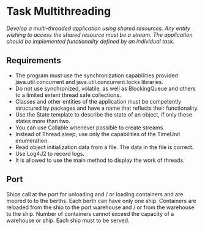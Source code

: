 # Task Multithreading
*Develop a multi-threaded application using shared
resources. Any entity wishing to access the shared
resource must be a stream. The application should be implemented
functionality defined by an individual task.*

## Requirements
* The program must use the synchronization capabilities provided
java.util.concurrent and java.util.concurrent.locks libraries.
* Do not use synchronized, volatile, as well as BlockingQueue and others to a limited extent
thread safe collections.
* Classes and other entities of the application must be competently structured by packages and have a name that reflects their functionality.
* Use the State template to describe the state of an object, if only these states more than two.
* You can use Callable whenever possible to create streams.
* Instead of Thread.sleep, use only the capabilities of the TimeUnit enumeration.
* Read object initialization data from a file. The data in the file is correct.
* Use Log4J2 to record logs.
* It is allowed to use the main method to display the work of threads.

## Port
Ships call at the port for unloading and / or loading containers and are moored to
to the berths. Each berth can have only one ship. Containers
are reloaded from the ship to the port warehouse and / or from the warehouse to the ship. Number of containers
cannot exceed the capacity of a warehouse or ship. Each ship must
to be served.